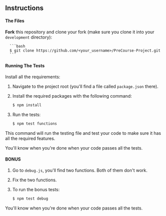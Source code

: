 ## Instructions

#### The Files

**Fork** this repository and clone your fork (make sure you clone it into your `development` directory):

      ```bash
      $ git clone https://github.com/<your_username>/PreCourse-Project.git
      ```

#### Running The Tests

Install all the requirements:

1. Navigate to the project root (you'll find a file called `package.json` there).
2. Install the required packages with the following command:

   ```bash
   $ npm install
   ```

3. Run the tests:

   ```bash
   $ npm test functions
   ```

This command will run the testing file and test your code to make sure it has all the required features.

You'll know when you're done when your code passes all the tests.

#### BONUS

1. Go to `debug.js`, you'll find two functions. Both of them don't work.
2. Fix the two functions.
3. To run the bonus tests:

   ```bash
   $ npm test debug
   ```

You'll know when you're done when your code passes all the tests.
